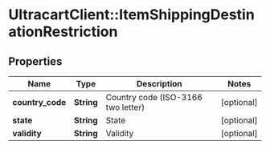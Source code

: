 # UltracartClient::ItemShippingDestinationRestriction

## Properties
Name | Type | Description | Notes
------------ | ------------- | ------------- | -------------
**country_code** | **String** | Country code (ISO-3166 two letter) | [optional] 
**state** | **String** | State | [optional] 
**validity** | **String** | Validity | [optional] 


